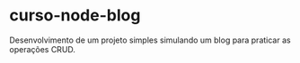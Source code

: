 # curso-node-blog
 Desenvolvimento de um projeto simples simulando um blog para praticar as operações CRUD.
